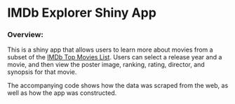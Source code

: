# IMDb Explorer Shiny App

### Overview:

This is a shiny app that allows users to learn more about movies from a subset of the [IMDb Top Movies List](https://www.imdb.com/chart/top/?sort=rk,asc&mode=simple&page=1). Users can select a release year and a movie, and then view the poster image, ranking, rating, director, and synopsis for that movie.

The accompanying code shows how the data was scraped from the web, as well as how the app was constructed. 
